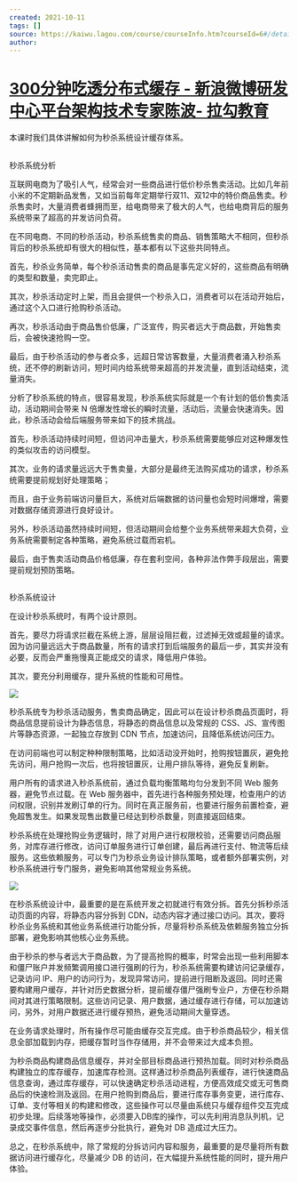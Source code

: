```yaml
---
created: 2021-10-11
tags: []
source: https://kaiwu.lagou.com/course/courseInfo.htm?courseId=6#/detail/pc?id=59
author: 
---
```


# [300分钟吃透分布式缓存 - 新浪微博研发中心平台架构技术专家陈波- 拉勾教育](https://kaiwu.lagou.com/course/courseInfo.htm?courseId=6#/detail/pc?id=59)


本课时我们具体讲解如何为秒杀系统设计缓存体系。  

## 

秒杀系统分析

互联网电商为了吸引人气，经常会对一些商品进行低价秒杀售卖活动。比如几年前小米的不定期新品发售，又如当前每年定期举行双11、双12中的特价商品售卖。秒杀售卖时，大量消费者蜂拥而至，给电商带来了极大的人气，也给电商背后的服务系统带来了超高的并发访问负荷。

在不同电商、不同的秒杀活动，秒杀系统售卖的商品、销售策略大不相同，但秒杀背后的秒杀系统却有很大的相似性，基本都有以下这些共同特点。

首先，秒杀业务简单，每个秒杀活动售卖的商品是事先定义好的，这些商品有明确的类型和数量，卖完即止。

其次，秒杀活动定时上架，而且会提供一个秒杀入口，消费者可以在活动开始后，通过这个入口进行抢购秒杀活动。

再次，秒杀活动由于商品售价低廉，广泛宣传，购买者远大于商品数，开始售卖后，会被快速抢购一空。

最后，由于秒杀活动的参与者众多，远超日常访客数量，大量消费者涌入秒杀系统，还不停的刷新访问，短时间内给系统带来超高的并发流量，直到活动结束，流量消失。

分析了秒杀系统的特点，很容易发现，秒杀系统实际就是一个有计划的低价售卖活动，活动期间会带来 N 倍爆发性增长的瞬时流量，活动后，流量会快速消失。因此，秒杀活动会给后端服务带来如下的技术挑战。

首先，秒杀活动持续时间短，但访问冲击量大，秒杀系统需要能够应对这种爆发性的类似攻击的访问模型。

其次，业务的请求量远远大于售卖量，大部分是最终无法购买成功的请求，秒杀系统需要提前规划好处理策略；

而且，由于业务前端访问量巨大，系统对后端数据的访问量也会短时间爆增，需要对数据存储资源进行良好设计。

另外，秒杀活动虽然持续时间短，但活动期间会给整个业务系统带来超大负荷，业务系统需要制定各种策略，避免系统过载而宕机。

最后，由于售卖活动商品价格低廉，存在套利空间，各种非法作弊手段层出，需要提前规划预防策略。

## 

秒杀系统设计

在设计秒杀系统时，有两个设计原则。

首先，要尽力将请求拦截在系统上游，层层设阻拦截，过滤掉无效或超量的请求。因为访问量远远大于商品数量，所有的请求打到后端服务的最后一步，其实并没有必要，反而会严重拖慢真正能成交的请求，降低用户体验。

其次，要充分利用缓存，提升系统的性能和可用性。

![](https://s0.lgstatic.com/i/image3/M01/5A/CA/Cgq2xl4B4UqAL8uCAADQNODClaU362.png)

秒杀系统专为秒杀活动服务，售卖商品确定，因此可以在设计秒杀商品页面时，将商品信息提前设计为静态信息，将静态的商品信息以及常规的 CSS、JS、宣传图片等静态资源，一起独立存放到 CDN 节点，加速访问，且降低系统访问压力。

在访问前端也可以制定种种限制策略，比如活动没开始时，抢购按钮置灰，避免抢先访问，用户抢购一次后，也将按钮置灰，让用户排队等待，避免反复刷新。

用户所有的请求进入秒杀系统前，通过负载均衡策略均匀分发到不同 Web 服务器，避免节点过载。在 Web 服务器中，首先进行各种服务预处理，检查用户的访问权限，识别并发刷订单的行为。同时在真正服务前，也要进行服务前置检查，避免超售发生。如果发现售出数量已经达到秒杀数量，则直接返回结束。

秒杀系统在处理抢购业务逻辑时，除了对用户进行权限校验，还需要访问商品服务，对库存进行修改，访问订单服务进行订单创建，最后再进行支付、物流等后续服务。这些依赖服务，可以专门为秒杀业务设计排队策略，或者额外部署实例，对秒杀系统进行专门服务，避免影响其他常规业务系统。

![](https://s0.lgstatic.com/i/image3/M01/5A/CA/Cgq2xl4B4XiAaox5AACe7kKMixU642.png)

在秒杀系统设计中，最重要的是在系统开发之初就进行有效分拆。首先分拆秒杀活动页面的内容，将静态内容分拆到 CDN，动态内容才通过接口访问。其次，要将秒杀业务系统和其他业务系统进行功能分拆，尽量将秒杀系统及依赖服务独立分拆部署，避免影响其他核心业务系统。

由于秒杀的参与者远大于商品数，为了提高抢购的概率，时常会出现一些利用脚本和僵尸账户并发频繁调用接口进行强刷的行为，秒杀系统需要构建访问记录缓存，记录访问 IP、用户的访问行为，发现异常访问，提前进行阻断及返回。同时还需要构建用户缓存，并针对历史数据分析，提前缓存僵尸强刷专业户，方便在秒杀期间对其进行策略限制。这些访问记录、用户数据，通过缓存进行存储，可以加速访问，另外，对用户数据还进行缓存预热，避免活动期间大量穿透。

在业务请求处理时，所有操作尽可能由缓存交互完成。由于秒杀商品较少，相关信息全部加载到内存，把缓存暂时当作存储用，并不会带来过大成本负担。

为秒杀商品构建商品信息缓存，并对全部目标商品进行预热加载。同时对秒杀商品构建独立的库存缓存，加速库存检测。这样通过秒杀商品列表缓存，进行快速商品信息查询，通过库存缓存，可以快速确定秒杀活动进程，方便高效成交或无可售商品后的快速检测及返回。在用户抢购到商品后，要进行库存事务变更，进行库存、订单、支付等相关的构建和修改，这些操作可以尽量由系统只与缓存组件交互完成初步处理。后续落地等操作，必须要入DB库的操作，可以先利用消息队列机，记录成交事件信息，然后再逐步分批执行，避免对 DB 造成过大压力。

总之，在秒杀系统中，除了常规的分拆访问内容和服务，最重要的是尽量将所有数据访问进行缓存化，尽量减少 DB 的访问，在大幅提升系统性能的同时，提升用户体验。
